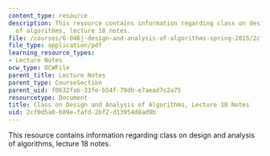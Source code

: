 ```yaml
---
content_type: resource
description: This resource contains information regarding class on design and analysis
  of algorithms, lecture 18 notes.
file: /courses/6-046j-design-and-analysis-of-algorithms-spring-2015/2cf0d5a0689efafd2bf2d13954d8ad9b_MIT6_046JS15_lec18.pdf
file_type: application/pdf
learning_resource_types:
- Lecture Notes
ocw_type: OCWFile
parent_title: Lecture Notes
parent_type: CourseSection
parent_uid: f0632fab-33fe-b54f-79db-e7aead7c2a75
resourcetype: Document
title: Class on Design and Analysis of Algorithms, Lecture 18 Notes
uid: 2cf0d5a0-689e-fafd-2bf2-d13954d8ad9b
---
```

This resource contains information regarding class on design and analysis of algorithms, lecture 18 notes.

